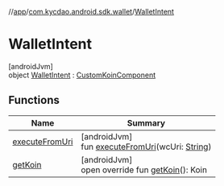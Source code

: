 //[app](../../../index.md)/[com.kycdao.android.sdk.wallet](../index.md)/[WalletIntent](index.md)

# WalletIntent

[androidJvm]\
object [WalletIntent](index.md) : [CustomKoinComponent](../../com.kycdao.android.sdk/-custom-koin-component/index.md)

## Functions

| Name | Summary |
|---|---|
| [executeFromUri](execute-from-uri.md) | [androidJvm]<br>fun [executeFromUri](execute-from-uri.md)(wcUri: [String](https://kotlinlang.org/api/latest/jvm/stdlib/kotlin/-string/index.html)) |
| [getKoin](../../com.kycdao.android.sdk/-custom-koin-component/get-koin.md) | [androidJvm]<br>open override fun [getKoin](../../com.kycdao.android.sdk/-custom-koin-component/get-koin.md)(): Koin |
